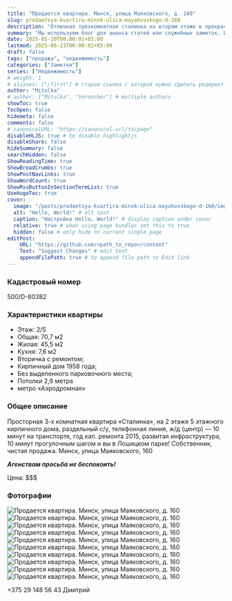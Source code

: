 ```yaml
---
title: "Продается квартира. Минск, улица Маяковского, д. 160"
slug: prodaetsya-kvartira-minsk-ulica-mayakovskogo-d-160
description: "Отличная трехкомнатная сталинка на втором этаже в прекрасном доме после капитального ремонта"
summary: "Мы используем блог для анонса статей или служебных заметок. Информация в них может быть не актуальной или даже не верной! Актуальную информацию смотрите в соответствующих разделах."
date: 2025-05-20T00:00:01+03:00
lastmod: 2025-08-23T00:00:02+03:00
draft: false
tags: ["продажа", "недвижимость"]
categories: ["Заметки"]
series: ["Недвижимость"]
# weight: 1
# aliases: ["/first"] # старая ссылка с которой нужно сделать редирект
author: "Mitulka"
# author: ["Mitulka", "Veroncher"] # multiple authors
showToc: true
TocOpen: false
hidemeta: false
comments: false
# canonicalURL: "https://canonical.url/to/page"
disableHLJS: true # to disable highlightjs
disableShare: false
hideSummary: false
searchHidden: false
ShowReadingTime: true
ShowBreadCrumbs: true
ShowPostNavLinks: true
ShowWordCount: true
ShowRssButtonInSectionTermList: true
UseHugoToc: true
cover:
  image: "/posts/prodaetsya-kvartira-minsk-ulica-mayakovskogo-d-160/img/01-prodaetsya-kvartira-minsk-ulica-mayakovskogo-d-160.jpg" # путь к обложке поста
  alt: "Hello, World!" # alt text
  caption: "Настройка Hello, World!" # display caption under cover
  relative: true # when using page bundles set this to true
  hidden: false # only hide on current single page
editPost:
    URL: "https://github.com/<path_to_repo>/content"
    Text: "Suggest Changes" # edit text
    appendFilePath: true # to append file path to Edit link
---
```


### Кадастровый номер
500/D-80382

### Характеристики квартиры
- Этаж: 2/5
- Общая: 70,7 м2
- Жилая: 45,5 м2
- Кухня: 7,6 м2
- Вторичка с ремонтом;
- Кирпичный дом 1958 года;
- Без выделенного парковочного места;
- Потолки 2,9 метра
- метро «Аэродромная»

### Общее описание
Просторная 3-х комнатная квартира «Сталинка», на 2 этаже 5 этажного кирпичного дома, раздельный с/у, телефонная линия, ж/д (центр) — 10 минут на транспорте, год кап. ремонта 2015, развитая инфраструктура, 10 минут прогулочным шагом и вы в Лошицком парке! Собственник, чистая продажа.
Минск, улица Маяковского, 160

***Агенствам просьба не беспокоить!***

Цена: $$$

### Фотографии
![Продается квартира. Минск, улица Маяковского, д. 160](img/01-prodaetsya-kvartira-minsk-ulica-mayakovskogo-d-160.jpg)
![Продается квартира. Минск, улица Маяковского, д. 160](img/02-prodaetsya-kvartira-minsk-ulica-mayakovskogo-d-160.jpg)
![Продается квартира. Минск, улица Маяковского, д. 160](img/03-prodaetsya-kvartira-minsk-ulica-mayakovskogo-d-160.jpg)
![Продается квартира. Минск, улица Маяковского, д. 160](img/04-prodaetsya-kvartira-minsk-ulica-mayakovskogo-d-160.jpg)
![Продается квартира. Минск, улица Маяковского, д. 160](img/05-prodaetsya-kvartira-minsk-ulica-mayakovskogo-d-160.jpg)
![Продается квартира. Минск, улица Маяковского, д. 160](img/06-prodaetsya-kvartira-minsk-ulica-mayakovskogo-d-160.jpg)
![Продается квартира. Минск, улица Маяковского, д. 160](img/07-prodaetsya-kvartira-minsk-ulica-mayakovskogo-d-160.jpg)
![Продается квартира. Минск, улица Маяковского, д. 160](img/08-prodaetsya-kvartira-minsk-ulica-mayakovskogo-d-160.jpg)
![Продается квартира. Минск, улица Маяковского, д. 160](img/09-prodaetsya-kvartira-minsk-ulica-mayakovskogo-d-160.jpg)
![Продается квартира. Минск, улица Маяковского, д. 160](img/10-prodaetsya-kvartira-minsk-ulica-mayakovskogo-d-160.jpg)

+375 29 148 56 43 Дмитрий